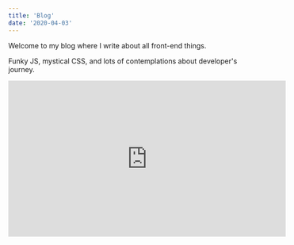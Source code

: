 ```yaml
---
title: 'Blog'
date: '2020-04-03'
---
```


Welcome to my blog where I write about all front-end things.

Funky JS, mystical CSS, and lots of contemplations about developer's journey.

<iframe width="560" height="315" src="https://www.youtube.com/embed/4n0xNbfJLR8" frameborder="0" allowfullscreen></iframe>
